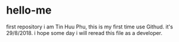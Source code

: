 # hello-me
first repository
i am Tin Huu Phu, this is my first time use Githud.
it's 29/8/2018. i hope some day i will reread this file as a developer.
